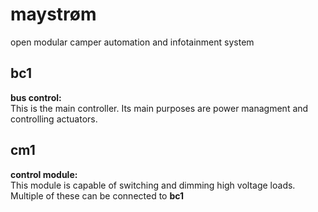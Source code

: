 # maystrøm


open modular camper automation and infotainment system

## bc1

**bus control:**  
This is the main controller. Its main purposes are power managment and controlling actuators.

## cm1

**control module:**  
This module is capable of switching and dimming high voltage loads. Multiple of these can be connected to **bc1**



